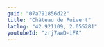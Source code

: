 ```yaml
---
guid: "07a791856d22"
title: "Château de Puivert"
latlng: "42.921109, 2.055281"
youtubeId: "zrj7awD-iFA" 
---
```

